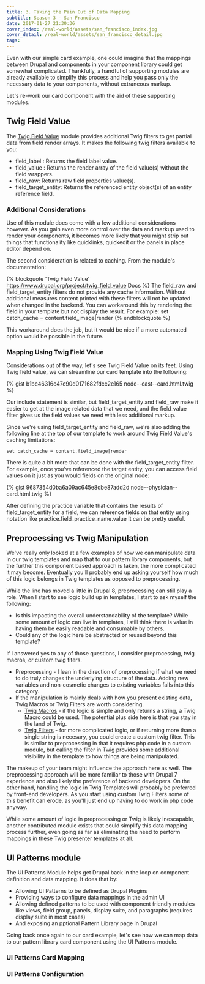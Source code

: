```yaml
---
title: 3. Taking the Pain Out of Data Mapping
subtitle: Season 3 - San Francisco
date: 2017-01-27 21:30:36
cover_index: /real-world/assets/san_francisco_index.jpg
cover_detail: /real-world/assets/san_francisco_detail.jpg
tags:
---
```


Even with our simple card example, one could imagine that the mappings between Drupal and components in your component library could get somewhat complicated. Thankfully, a handful of supporting modules are already available to simplify this process and help you pass only the necessary data to your components, without extraneous markup.

Let's re-work our card component with the aid of these supporting modules.

## Twig Field Value

The [Twig Field Value](https://www.drupal.org/project/twig_field_value) module provides additional Twig filters to get partial data from field render arrays.  It makes the following twig filters available to you:

* field_label : Returns the field label value.
* field_value : Returns the render array of the field value(s) without the field wrappers.
* field_raw: Returns raw field properties value(s).
* field_target_entity: Returns the referenced entity object(s) of an entity reference field.

### Additional Considerations

Use of this module does come with a few additional considerations however. As you gain even more control over the data and markup used to render your components, it becomes more likely that you might strip out things that functionality like quicklinks, quickedit or the panels in place editor depend on.

The second consideration is related to caching.  From the module's documentation:

{% blockquote 'Twig Field Value' https://www.drupal.org/project/twig_field_value Docs %}
The field_raw and field_target_entity filters do not provide any cache information. Without additional measures content printed with these filters will not be updated when changed in the backend. You can workaround this by rendering the field in your template but not display the result. For example:  set catch_cache = content.field_image|render 
{% endblockquote %}

This workaround does the job, but it would be nice if a more automated option would be possible in the future.

### Mapping Using Twig Field Value

Considerations out of the way, let's see Twig Field Value on its feet. Using Twig field value, we can streamline our card template into the following:

{% gist b1bc46316c47c90d0171682fdcc2e165 node--cast--card.html.twig %}

Our include statement is similar, but field_target_entity and field_raw make it easier to get at the image related data that we need, and the field_value filter gives us the field values we need with less additional markup.  

Since we're using field_target_entity and field_raw, we're also adding the following line at the top of our template to work around Twig Field Value's caching limitations:

`set catch_cache = content.field_image|render`

There is quite a bit more that can be done with the field_target_entity filter.  For example, once you've referenced the target entity, you can access field values on it just as you would fields on the original node:

{% gist 9687354d0ba6a09ac645e8dbe87add2d node--physician--card.html.twig %}

After defining the practice variable that contains the results of field_target_entity for a field, we can reference fields on that entity using notation like practice.field_practice_name.value  It can be pretty useful.

## Preprocessing vs Twig Manipulation

We've really only looked at a few examples of how we can manipulate data in our twig templates and map that to our pattern library components, but the further this component based approach is taken, the more complicated it may become. Eventually you'll probably end up asking yourself how much of this logic belongs in Twig templates as opposed to preprocessing.
 
 While the line has moved a little in Drupal 8, preprocessing can still play a role.  When I start to see logic build up in templates, I start to ask myself the following:
 
 * Is this impacting the overall understandability of the template?  While some amount of logic can live in templates, I still think there is value in having them be easily readable and consumable by others.
 * Could any of the logic here be abstracted or reused beyond this template?
 
 If I answered yes to any of those questions, I consider preprocessing, twig macros, or custom twig fiters.
 
 * Preprocessing - I lean in the direction of preprocessing if what we need to do truly changes the underlying structure of the data. Adding new variables and non-cosmetic changes to existing variables falls into this category.
 * If the manipulation is mainly deals with how you present existing data, Twig Macros or Twig Filters are worth considering.
    * [Twig Macros](http://twig.sensiolabs.org/doc/2.x/tags/macro.html) - if the logic is simple and only returns a string, a Twig Macro could be used. The potential plus side here is that you stay in the land of Twig.
    * [Twig Filters](http://leopathu.com/content/create-custom-twig-filter-drupal-8) - for more complicated logic, or if returning more than a single string is necesary, you could create a custom twig filter. This is similar to preprocessing in that it requires php code in a custom module, but calling the filter in Twig provides some additional visibility in the template to how things are being manipulated. 

The makeup of your team might influence the approach here as well. The preprocessing approach will be more familiar to those with Drupal 7 experience and also likely the preference of backend developers. On the other hand, handling the logic in Twig Templates will probably be preferred by front-end developers. As you start using custom Twig Filters some of this benefit can erode, as you'll just end up having to do work in php code anyway.

While some amount of logic in preprocessing or Twig is likely inescapable, another contributed module exists that could simplify this data mapping process further, even going as far as eliminating the need to perform mappings in these Twig presenter templates at all.

## UI Patterns module

The UI Patterns Module helps get Drupal back in the loop on component definition and data mapping.  It does that by:

* Allowing UI Patterns to be defined as Drupal Plugins
* Providing ways to configure data mappings in the admin UI
* Allowing defined patterns to be used with component friendly modules like views, field group, panels, display suite, and paragraphs (requires display suite in most cases)
* And exposing an pptional Pattern Library page in Drupal

Going back once again to our card example, let's see how we can map data to our pattern library card component using the UI Patterns module.

### UI Patterns Card Mapping

### UI Patterns Configuration

